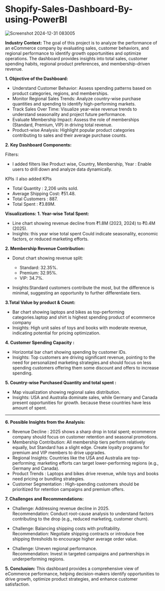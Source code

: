 # Shopify-Sales-Dashboard-By-using-PowerBI
![Screenshot 2024-12-31 083005](https://github.com/user-attachments/assets/55e78d5d-a0e4-4710-8a0c-4a226fda5696)

 **Industry Context:**
The goal of this project is to analyze the performance of an eCommerce company by evaluating sales, customer behaviors, and regional performance to identify growth opportunities and optimize operations. The dashboard provides insights into total sales, customer spending habits, regional product preferences, and membership-driven revenue.




**1. Objective of the Dashboard:**
- Understand Customer Behavior: Assess spending patterns based on product categories, regions, and memberships.
- Monitor Regional Sales Trends: Analyze country-wise purchase quantities and spending to identify high-performing markets.
- Track Sales Over Time: Visualize year-wise revenue trends to understand seasonality and project future performance.
- Evaluate Membership Impact: Assess the role of memberships (Standard, Premium, VIP) in driving total revenue.
- Product-wise Analysis: Highlight popular product categories contributing to sales and their average purchase counts.


**2. Key Dashboard Components:**


Filters:
- I added filters like Product wise, Country, Membership, Year : Enable users to drill down and analyze data dynamically.


KPIs :I also added KPIs 
- Total Quantity : 2,206 units sold.
- Average Shipping Cost: ₹51.48.
- Total Customers :  887.
- Total Spent : ₹3.89M.


**Visualizations:**
**1. Year-wise Total Spent:**
   - Line chart showing revenue decline from ₹1.8M (2023, 2024) to ₹0.4M (2025).
   - Insights:  this year wise total spent Could indicate seasonality, economic factors, or reduced marketing efforts.


**2. Membership Revenue Contribution:**
   - Donut chart showing revenue split:
     - Standard: 32.35%.
     - Premium: 32.95%.
     - VIP: 34.7%.
  
 - Insights:Standard customers contribute the most, but the difference is minimal, suggesting an opportunity to further differentiate tiers.


**3.Total Value by product  & Count:**
   - Bar chart showing laptops and  bikes as top-performing categories.laptop and shirt is highest spending product  of ecommerce company  
   - Insights: High unit sales of toys and books with moderate revenue, indicating potential for pricing optimization.


**4. Customer Spending Capacity :**
   - Horizontal bar chart showing spending by customer IDs.
   - Insights: Top customers are driving significant revenue, pointing to the need for personalized marketing strategies.and should focus on less spending customers offering them some discount and offers to increase spending.




**5. Country-wise Purchased Quantity and total spent :**
   - Map visualization showing regional sales distribution.
   - Insights: USA and Australia dominate sales, while Germany and Canada present opportunities for growth. because these countries have less amount of spent.


---


**6. Possible Insights from the Analysis:**
- Revenue Decline : 2025 shows a sharp drop in total spent; ecommerce company should focus on customer retention and seasonal promotions.
- Membership Contribution: All membership tiers perform relatively equally, but Standard has a slight edge. Create loyalty programs for premium and VIP members to drive upgrades.
- Regional Insights: Countries like the USA and Australia are top-performing; marketing efforts can target lower-performing regions (e.g., Germany and Canada).
- Product Trends : Laptops and bikes drive revenue, while toys and books need pricing or bundling strategies.
- Customer Segmentation : High-spending customers should be prioritized for retention campaigns and premium offers.


 **7. Challenges and Recommendations:**
- Challenge: Addressing revenue decline in 2025.  
  Recommendation: Conduct root-cause analysis to understand factors contributing to the drop (e.g., reduced marketing, customer churn).
  
- Challenge: Balancing shipping costs with profitability.  
  Recommendation: Negotiate shipping contracts or introduce free shipping thresholds to encourage higher average order value.


- Challenge: Uneven regional performance.  
  Recommendation: Invest in targeted campaigns and partnerships in underperforming regions.






**5. Conclusion:**
This dashboard provides a comprehensive view of eCommerce performance, helping decision-makers identify opportunities to drive growth, optimize product strategies, and enhance customer satisfaction.

